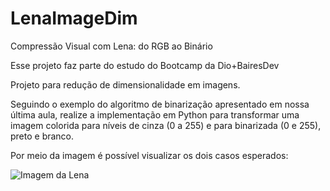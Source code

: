 # LenaImageDim
Compressão Visual com Lena: do RGB ao Binário

Esse projeto faz parte do estudo do Bootcamp da Dio+BairesDev

Projeto para redução de dimensionalidade em imagens.

Seguindo o exemplo do algoritmo de binarização apresentado em nossa última aula, realize a implementação em Python para transformar uma imagem colorida para níveis de cinza (0 a 255) e para binarizada (0 e 255), preto e branco.

Por meio da imagem é possível visualizar os dois casos esperados:

![Imagem da Lena](images/lena.png)

